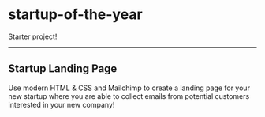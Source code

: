 # startup-of-the-year

Starter project!
***

## Startup Landing Page

Use modern HTML & CSS and Mailchimp to create a landing page for your new startup where you are able to collect emails from potential customers interested in your new company!
